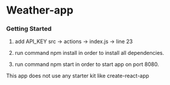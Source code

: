 # Weather-app 

### Getting Started

1. add API_KEY src -> actions -> index.js -> line 23

2. run command npm install in order to install all dependencies.

3. run command npm start in order to start app on port 8080.

This app does not use any starter kit like create-react-app